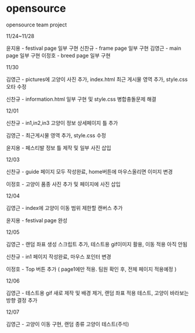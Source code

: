 # opensource

opensource team project

11/24~11/28

윤지용 - festival page 일부 구현 신찬규 - frame page 일부 구현 김영근 - main page 일부 구현 이정호 - breed page 일부 구현

11/30

김영근 - pictures에 고양이 사진 추가, index.html 최근 게시물 영역 추가, style.css 오타 수정

신찬규 - information.html 일부 구현 및 style.css 병합충돌문제 해결

12/01

신찬규 - in1,in2,in3 고양이 정보 상세페이지 틀 추가

김영근 - 최근게시물 영역 추가, style.css 수정

윤지용 - 페스티발 정보 틀 제작 및 일부 사진 삽입

12/03

신찬규 - guide 페이지 모두 작성완료, home버튼에 마우스올리면 이미지 변경

이정호 - 고양이 품종 사진 추가 및 페이지에 사진 삽입

12/04

김영근 - index에 고양이 이동 범위 제한할 캔버스 추가

윤지용 - festival page 완성

12/05

김영근 - 랜덤 좌표 생성 스크립트 추가, 테스트용 gif이미지 활용, 이동 적용 아직 안됨

신찬규 - in1 페이지 작성완료, 마우스 포인터 변경

이정호 - Top 버튼 추가 ( page1에만 적용. 팀원 확인 후, 전체 페이지 적용예정 )

12/06

김영근 - 테스트용 gif 새로 제작 및 배경 제거, 랜덤 좌표 적용 테스트, 고양이 바라보는 방향 결정 추가

12/07

김영근 - 고양이 이동 구현, 랜덤 종류 고양이 테스트(주석)
